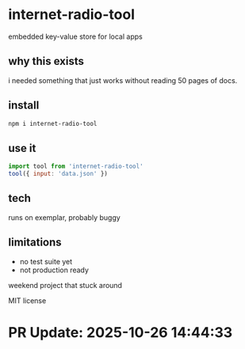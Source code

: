 # internet-radio-tool

embedded key-value store for local apps

## why this exists

i needed something that just works without reading 50 pages of docs.

## install

```bash
npm i internet-radio-tool
```

## use it

```js
import tool from 'internet-radio-tool'
tool({ input: 'data.json' })
```

## tech

runs on exemplar, probably buggy

## limitations

- no test suite yet
- not production ready

weekend project that stuck around

MIT license

# PR Update: 2025-10-26 14:44:33

